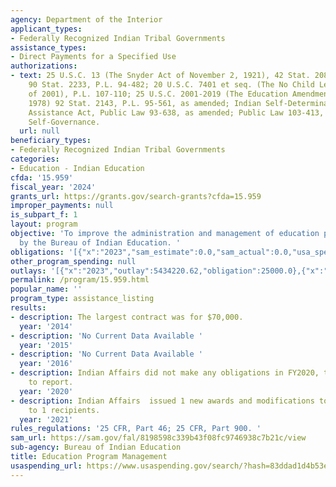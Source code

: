 ```yaml
---
agency: Department of the Interior
applicant_types:
- Federally Recognized Indian Tribal Governments
assistance_types:
- Direct Payments for a Specified Use
authorizations:
- text: 25 U.S.C. 13 (The Snyder Act of November 2, 1921), 42 Stat. 208, P.L. 67-85;
    90 Stat. 2233, P.L. 94-482; 20 U.S.C. 7401 et seq. (The No Child Left Behind Act
    of 2001), P.L. 107-110; 25 U.S.C. 2001-2019 (The Education Amendments Acts of
    1978) 92 Stat. 2143, P.L. 95-561, as amended; Indian Self-Determination and Education
    Assistance Act, Public Law 93-638, as amended; Public Law 103-413, Title II Tribal
    Self-Governance.
  url: null
beneficiary_types:
- Federally Recognized Indian Tribal Governments
categories:
- Education - Indian Education
cfda: '15.959'
fiscal_year: '2024'
grants_url: https://grants.gov/search-grants?cfda=15.959
improper_payments: null
is_subpart_f: 1
layout: program
objective: 'To improve the administration and management of education programs funded
  by the Bureau of Indian Education. '
obligations: '[{"x":"2023","sam_estimate":0.0,"sam_actual":0.0,"usa_spending_actual":165000.0},{"x":"2024","sam_estimate":0.0,"sam_actual":0.0,"usa_spending_actual":0.0},{"x":"2025","sam_estimate":0.0,"sam_actual":77914000.0,"usa_spending_actual":0.0}]'
other_program_spending: null
outlays: '[{"x":"2023","outlay":5434220.62,"obligation":25000.0},{"x":"2024","outlay":0.0,"obligation":0.0},{"x":"2025","outlay":0.0,"obligation":0.0}]'
permalink: /program/15.959.html
popular_name: ''
program_type: assistance_listing
results:
- description: The largest contract was for $70,000.
  year: '2014'
- description: 'No Current Data Available '
  year: '2015'
- description: 'No Current Data Available '
  year: '2016'
- description: Indian Affairs did not make any obligations in FY2020, thus no accomplishments
    to report.
  year: '2020'
- description: Indian Affairs  issued 1 new awards and modifications to existing awards
    to 1 recipients.
  year: '2021'
rules_regulations: '25 CFR, Part 46; 25 CFR, Part 900. '
sam_url: https://sam.gov/fal/8198598c339b43f08fc9746938c7b21c/view
sub-agency: Bureau of Indian Education
title: Education Program Management
usaspending_url: https://www.usaspending.gov/search/?hash=83ddad1d4b53e488ace1cc5459675d52
---
```

